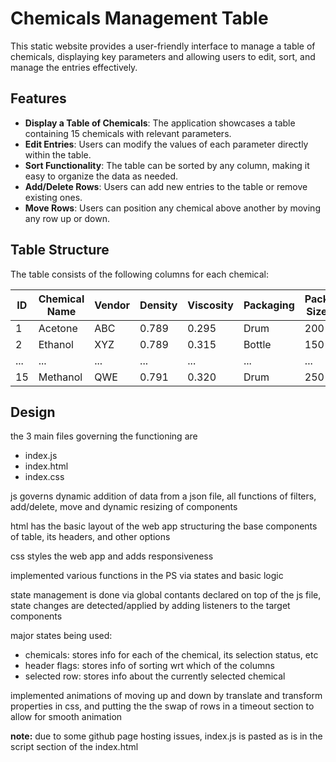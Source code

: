 # Chemicals Management Table

This static website provides a user-friendly interface to manage a table of chemicals, displaying key parameters and allowing users to edit, sort, and manage the entries effectively.

## Features

- **Display a Table of Chemicals**: The application showcases a table containing 15 chemicals with relevant parameters.
- **Edit Entries**: Users can modify the values of each parameter directly within the table.
- **Sort Functionality**: The table can be sorted by any column, making it easy to organize the data as needed.
- **Add/Delete Rows**: Users can add new entries to the table or remove existing ones.
- **Move Rows**: Users can position any chemical above another by moving any row up or down.

## Table Structure

The table consists of the following columns for each chemical:

| ID | Chemical Name | Vendor | Density | Viscosity | Packaging | Pack Size | Unit | Quantity |
|----|---------------|--------|---------|-----------|-----------|-----------|------|----------|
| 1  | Acetone       | ABC    | 0.789   | 0.295     | Drum      | 200       | Litres| 100      |
| 2  | Ethanol       | XYZ    | 0.789   | 0.315     | Bottle    | 150       | Litres| 200      |
| ...| ...           | ...    | ...     | ...       | ...       | ...       | ...  | ...      |
| 15 | Methanol      | QWE    | 0.791   | 0.320     | Drum      | 250       | Litres| 300      |

## Design 

the 3 main files governing the functioning are 
- index.js
- index.html
- index.css

js governs dynamic addition of data from a json file, all functions of filters, add/delete, move and dynamic resizing of components

html has the basic layout of the web app structuring the base components of table, its headers, and other options

css styles the web app and adds responsiveness

implemented various functions in the PS via states and basic logic

state management is done via global contants declared on top of the js file, state changes are detected/applied by adding listeners to the target components

major states being used:
- chemicals: stores info for each of the chemical, its selection status, etc
- header flags: stores info of sorting wrt which of the columns
- selected row: stores info about the currently selected chemical

implemented animations of moving up and down by translate and transform properties in css, and putting the the swap of rows in a timeout section to allow for smooth animation


**note:** due to some github page hosting issues, index.js is pasted as is in the script section of the index.html

